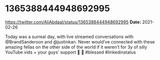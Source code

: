 # 1365388444948692995
https://twitter.com/AliAbdaal/status/1365388444948692995
**Date:** 2021-02-26

Today was a surreal day, with live streamed conversations with @BrandSanderson and @justinkan. Never would’ve connected with these amazing fellas on the other side of the world if it weren’t for 3y of silly YouTube vids + your guys’ support 🥰 🥰 #blessed #linkedinstatus
